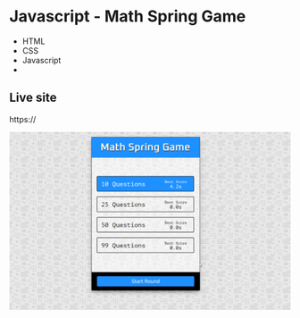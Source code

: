 # Javascript - Math Spring Game

* HTML
* CSS
* Javascript
* 


## Live site
https://

[![Screenshot](screenshot.png)](https://)